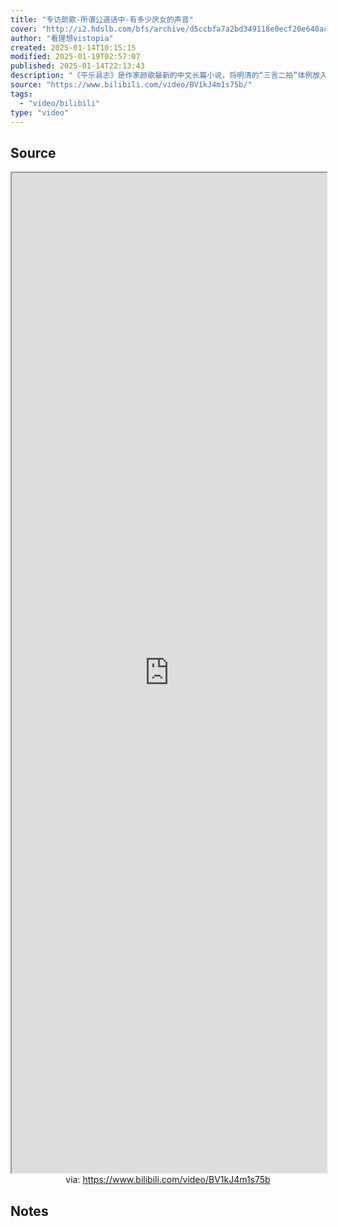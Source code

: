 ```yaml
---
title: "专访颜歌-所谓公道话中-有多少厌女的声音"
cover: "http://i2.hdslb.com/bfs/archive/d5ccbfa7a2bd349118e0ecf20e640ac8176d88a4.jpg@189w_107h.webp"
author: "看理想vistopia"
created: 2025-01-14T10:15:15
modified: 2025-01-19T02:57:07
published: 2025-01-14T22:13:43
description: "《平乐县志》是作家颜歌最新的中文长篇小说，将明清的“三言二拍”体例放入现代四川小镇的故事里。她笑称，这本书写得不容易，像写了一辈子那么长。近些年，她的写作生涯也在解锁新的感受和经历—用英文创作，已于2022年出版英文小说《Elsewhere》（《在别处》）颜歌的表达是有魔力的，感染着周围。本次采访中她是自己的讲述者，吐露自己写作生涯的源头，转折，变化和当下…"
source: "https://www.bilibili.com/video/BV1kJ4m1s75b/"
tags:
  - "video/bilibili"
type: "video"
---
```


## Source

<iframe src='https://player.bilibili.com/player.html?isOutside=true&bvid=BV1kJ4m1s75b&p=1&autoplay=false' style='height:40vh;width:100%' class='iframe-radius' allow='fullscreen'></iframe>
<center>via: <a href='https://www.bilibili.com/video/BV1kJ4m1s75b' target='_blank' class='external-link'>https://www.bilibili.com/video/BV1kJ4m1s75b</a></center>

## Notes
